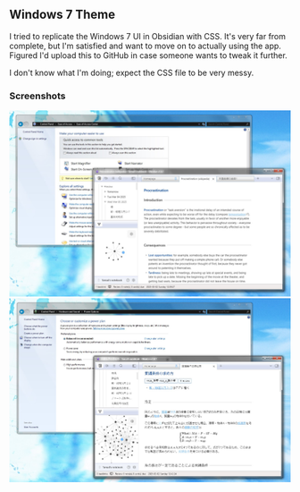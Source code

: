 ## Windows 7 Theme

I tried to replicate the Windows 7 UI in Obsidian with CSS. It's very far from complete, but I'm satisfied and want to move on to actually using the app. Figured I'd upload this to GitHub in case someone wants to tweak it further.

I don't know what I'm doing; expect the CSS file to be very messy.

### Screenshots

![](/screenshot_en.jpg)
![](/screenshot_ja.jpg)
